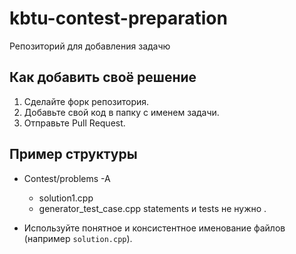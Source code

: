 # kbtu-contest-preparation

Репозиторий для добавления задачю 

## Как добавить своё решение
1. Сделайте форк репозитория.
2. Добавьте свой код в папку с именем задачи.
3. Отправьте Pull Request.

## Пример структуры
- Contest/problems
  -A
    - solution1.cpp
    - generator_test_case.cpp
statements и tests  не нужно .

- Используйте понятное и консистентное именование файлов (например `solution.cpp`).
